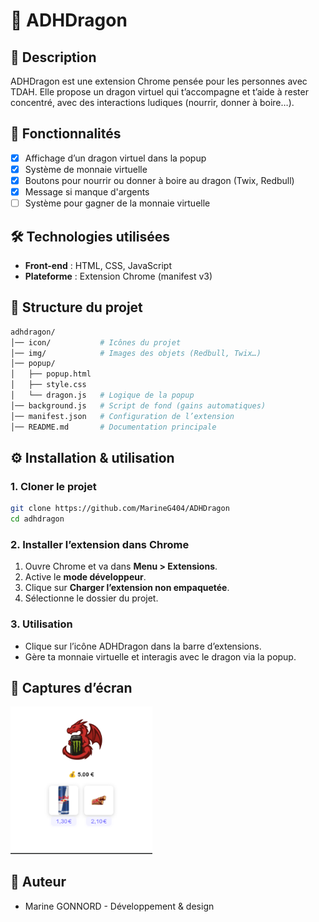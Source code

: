 # 🐉 ADHDragon

## 📖 Description
ADHDragon est une extension Chrome pensée pour les personnes avec TDAH. Elle propose un dragon virtuel qui t’accompagne et t’aide à rester concentré, avec des interactions ludiques (nourrir, donner à boire…).

## 🚀 Fonctionnalités
- [x] Affichage d’un dragon virtuel dans la popup
- [x] Système de monnaie virtuelle
- [x] Boutons pour nourrir ou donner à boire au dragon (Twix, Redbull)
- [x] Message si manque d'argents
- [ ] Système pour gagner de la monnaie virtuelle

## 🛠️ Technologies utilisées
- **Front-end** : HTML, CSS, JavaScript
- **Plateforme** : Extension Chrome (manifest v3)

## 📂 Structure du projet

```bash
adhdragon/
│── icon/           # Icônes du projet
│── img/            # Images des objets (Redbull, Twix…)
│── popup/
│   ├── popup.html
│   ├── style.css
│   └── dragon.js   # Logique de la popup
│── background.js   # Script de fond (gains automatiques)
│── manifest.json   # Configuration de l’extension
│── README.md       # Documentation principale
```

## ⚙️ Installation & utilisation

### 1. Cloner le projet

```bash
git clone https://github.com/MarineG404/ADHDragon
cd adhdragon
```

### 2. Installer l’extension dans Chrome

1. Ouvre Chrome et va dans **Menu > Extensions**.
2. Active le **mode développeur**.
3. Clique sur **Charger l’extension non empaquetée**.
4. Sélectionne le dossier du projet.

### 3. Utilisation

- Clique sur l’icône ADHDragon dans la barre d’extensions.
- Gère ta monnaie virtuelle et interagis avec le dragon via la popup.

## 📸 Captures d’écran

<img src="img/presentation.png" alt="Texte alternatif" width="45%">

## 👥 Auteur

- Marine GONNORD - Développement & design
